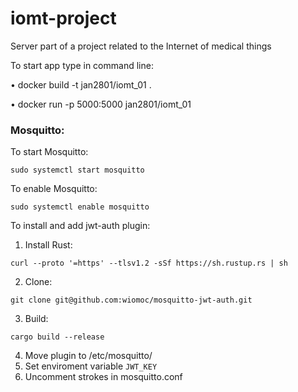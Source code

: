 # iomt-project
Server part of a project related to the Internet of medical things


To start app type in command line:

 • docker build -t jan2801/iomt_01 .
 
 • docker run -p 5000:5000 jan2801/iomt_01

### Mosquitto:

To start Mosquitto:
```
sudo systemctl start mosquitto 
```
To enable Mosquitto:
```
sudo systemctl enable mosquitto
```
To install and add jwt-auth plugin: 

1. Install Rust:
```
curl --proto '=https' --tlsv1.2 -sSf https://sh.rustup.rs | sh
```
2. Clone:
```
git clone git@github.com:wiomoc/mosquitto-jwt-auth.git
```
3. Build:
```
cargo build --release
```
4. Move plugin to /etc/mosquitto/
5. Set enviroment variable ```JWT_KEY```
6. Uncomment strokes in mosquitto.conf

